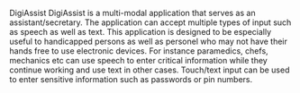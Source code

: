 DigiAssist
DigiAssist is a multi-modal application that serves as an assistant/secretary. The application can accept multiple types of input such as speech as well as text. This application is designed to be especially useful to handicapped persons as well as personel who may not have their hands free to use electronic devices. For instance paramedics, chefs, mechanics etc can use speech to enter critical information while they continue working and use text in other cases. Touch/text input can be used to enter sensitive information such as passwords or pin numbers.